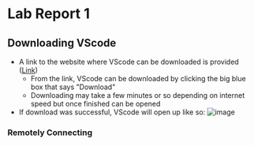 # Lab Report 1

## Downloading VScode 
  * A link to the website where VScode can be downloaded is provided ([Link](https://code.visualstudio.com/))
    - From the link, VScode can be downloaded by clicking the big blue box that says "Download" 
    - Downloading may take a few minutes or so depending on internet speed but once finished can be opened 
  * If download was successful, VScode will open up like so: ![image](https://user-images.githubusercontent.com/122497278/212524074-d8a73805-a74c-4575-b780-b2ec86aa2517.png)

### Remotely Connecting 
